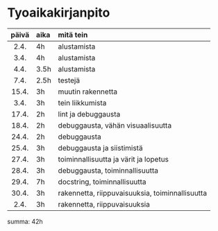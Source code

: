 
# Tyoaikakirjanpito

| päivä | aika | mitä tein  |
| :----:|:-----| :-----|
| 2.4. | 4h    | alustamista |
| 3.4. | 4h    | alustamista |
| 4.4. | 3.5h  | alustamista |
| 7.4. | 2.5h  | testejä |
| 15.4. | 3h   | muutin rakennetta |
| 3.4. | 3h    | tein liikkumista |
| 17.4. | 2h   | lint ja debuggausta |
| 18.4. | 2h   | debuggausta, vähän visuaalisuutta |
| 24.4. | 2h   | debuggausta|
| 25.4. | 3h   | debuggausta ja siistimistä|
| 27.4. | 3h   | toiminnallisuutta ja värit ja lopetus|
| 28.4. | 3h   | debuggausta, toiminnallisuutta|
| 29.4. | 7h   | docstring, toiminnallisuutta|
| 30.4. | 3h   | rakennetta, riippuvaisuuksia, toiminnallisuutta|
| 2.4. | 3h   | rakennetta, riippuvaisuuksia|

summa: 42h
